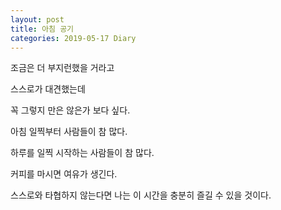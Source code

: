 ```yaml
---
layout: post
title: 아침 공기
categories: 2019-05-17 Diary
---
```


조금은 더 부지런했을 거라고

스스로가 대견했는데

꼭 그렇지 만은 않은가 보다 싶다.

아침 일찍부터 사람들이 참 많다.

하루를 일찍 시작하는 사람들이 참 많다.

커피를 마시면 여유가 생긴다.

스스로와 타협하지 않는다면 나는 이 시간을 충분히 즐길 수 있을 것이다.
